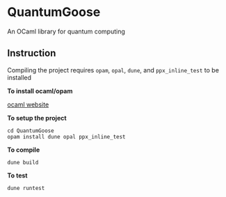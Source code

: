 # QuantumGoose

An OCaml library for quantum computing

## Instruction

Compiling the project requires `opam`, `opal`, `dune`, and `ppx_inline_test` to be installed

**To install ocaml/opam**

[ocaml website](https://ocaml.org/docs/up-and-running)

**To setup the project**

```
cd QuantumGoose
opam install dune opal ppx_inline_test
```
**To compile**

```
dune build

```

**To test**

```
dune runtest
```
